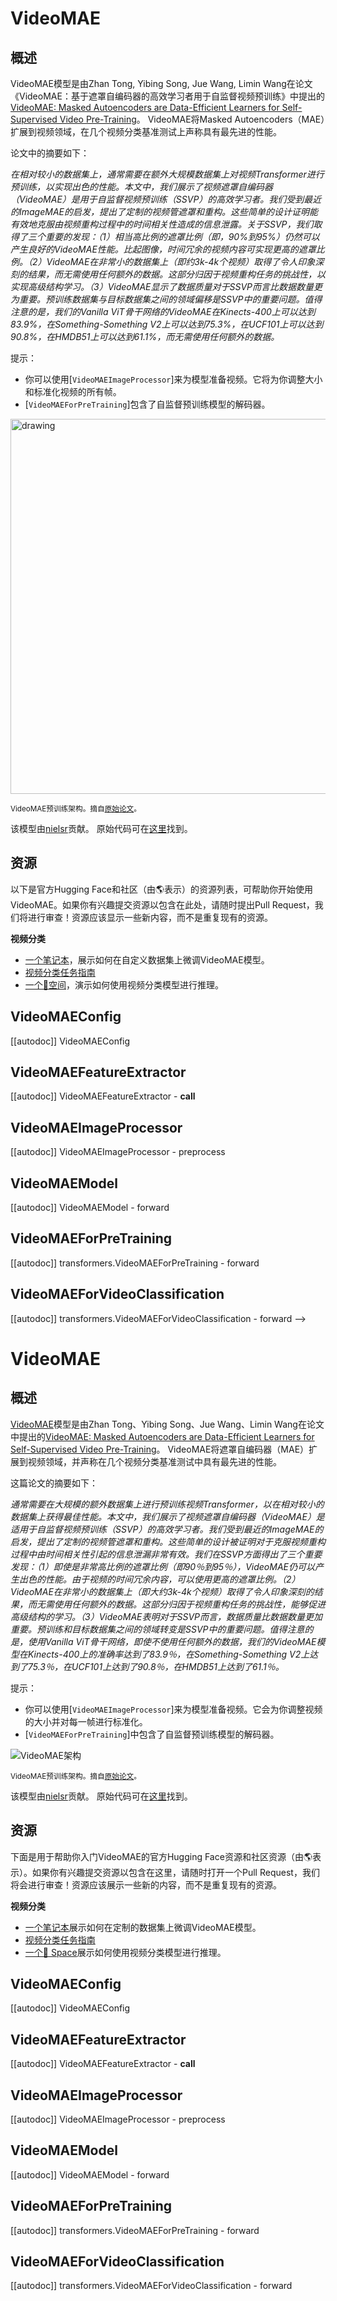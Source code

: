<!--
版权所有2022年的抱抱脸团队。版权所有。

根据Apache许可证第2.0版（“许可证”）进行许可；除非符合许可证的规定，否则你不得使用此文件。
你可以在以下网址获得许可证的副本

http://www.apache.org/licenses/LICENSE-2.0

除非适用的法律另有规定或书面同意，根据许可证分发的软件基于“AS IS”原则，不附带任何明示或隐含的担保或条件。
请注意，该文件采用Markdown格式，但包含适用于我们的文档生成器（类似于MDX）的特定语法，这可能无法在你的Markdown查看器中正确渲染。

-->

# VideoMAE

## 概述

VideoMAE模型是由Zhan Tong, Yibing Song, Jue Wang, Limin Wang在论文《VideoMAE：基于遮罩自编码器的高效学习者用于自监督视频预训练》中提出的[VideoMAE: Masked Autoencoders are Data-Efficient Learners for Self-Supervised Video Pre-Training](https://arxiv.org/abs/2203.12602)。
VideoMAE将Masked Autoencoders（MAE）扩展到视频领域，在几个视频分类基准测试上声称具有最先进的性能。

论文中的摘要如下：

*在相对较小的数据集上，通常需要在额外大规模数据集上对视频Transformer进行预训练，以实现出色的性能。本文中，我们展示了视频遮罩自编码器（VideoMAE）是用于自监督视频预训练（SSVP）的高效学习者。我们受到最近的ImageMAE的启发，提出了定制的视频管遮罩和重构。这些简单的设计证明能有效地克服由视频重构过程中的时间相关性造成的信息泄露。关于SSVP，我们取得了三个重要的发现：（1）相当高比例的遮罩比例（即，90%到95%）仍然可以产生良好的VideoMAE性能。比起图像，时间冗余的视频内容可实现更高的遮罩比例。（2）VideoMAE在非常小的数据集上（即约3k-4k个视频）取得了令人印象深刻的结果，而无需使用任何额外的数据。这部分归因于视频重构任务的挑战性，以实现高级结构学习。（3）VideoMAE显示了数据质量对于SSVP而言比数据数量更为重要。预训练数据集与目标数据集之间的领域偏移是SSVP中的重要问题。值得注意的是，我们的Vanilla ViT骨干网络的VideoMAE在Kinects-400上可以达到83.9%，在Something-Something V2上可以达到75.3%，在UCF101上可以达到90.8%，在HMDB51上可以达到61.1%，而无需使用任何额外的数据。*

提示：
- 你可以使用[`VideoMAEImageProcessor`]来为模型准备视频。它将为你调整大小和标准化视频的所有帧。
- [`VideoMAEForPreTraining`]包含了自监督预训练模型的解码器。

<img src="https://huggingface.co/datasets/huggingface/documentation-images/resolve/main/transformers/model_doc/videomae_architecture.jpeg"
alt="drawing" width="600"/>

<small> VideoMAE预训练架构。摘自<a href="https://arxiv.org/abs/2203.12602">原始论文</a>。</small>

该模型由[nielsr](https://huggingface.co/nielsr)贡献。
原始代码可在[这里](https://github.com/MCG-NJU/VideoMAE)找到。

## 资源

以下是官方Hugging Face和社区（由🌎表示）的资源列表，可帮助你开始使用VideoMAE。如果你有兴趣提交资源以包含在此处，请随时提出Pull Request，我们将进行审查！资源应该显示一些新内容，而不是重复现有的资源。

**视频分类**
- [一个笔记本](https://github.com/huggingface/notebooks/blob/main/examples/video_classification.ipynb)，展示如何在自定义数据集上微调VideoMAE模型。
- [视频分类任务指南](../tasks/video-classification)
- [一个🤗空间](https://huggingface.co/spaces/sayakpaul/video-classification-ucf101-subset)，演示如何使用视频分类模型进行推理。


## VideoMAEConfig

[[autodoc]] VideoMAEConfig

## VideoMAEFeatureExtractor

[[autodoc]] VideoMAEFeatureExtractor
    - __call__

## VideoMAEImageProcessor

[[autodoc]] VideoMAEImageProcessor
    - preprocess

## VideoMAEModel

[[autodoc]] VideoMAEModel
    - forward

## VideoMAEForPreTraining

[[autodoc]] transformers.VideoMAEForPreTraining
    - forward

## VideoMAEForVideoClassification

[[autodoc]] transformers.VideoMAEForVideoClassification
    - forward
-->

# VideoMAE

## 概述

[VideoMAE](https://arxiv.org/abs/2203.12602)模型是由Zhan Tong、Yibing Song、Jue Wang、Limin Wang在论文中提出的[VideoMAE: Masked Autoencoders are Data-Efficient Learners for Self-Supervised Video Pre-Training](https://arxiv.org/abs/2203.12602)。
VideoMAE将遮罩自编码器（MAE）扩展到视频领域，并声称在几个视频分类基准测试中具有最先进的性能。

这篇论文的摘要如下：

*通常需要在大规模的额外数据集上进行预训练视频Transformer，以在相对较小的数据集上获得最佳性能。本文中，我们展示了视频遮罩自编码器（VideoMAE）是适用于自监督视频预训练（SSVP）的高效学习者。我们受到最近的ImageMAE的启发，提出了定制的视频管遮罩和重构。这些简单的设计被证明对于克服视频重构过程中由时间相关性引起的信息泄漏非常有效。我们在SSVP方面得出了三个重要发现：（1）即使是非常高比例的遮罩比例（即90％到95％），VideoMAE仍可以产生出色的性能。由于视频的时间冗余内容，可以使用更高的遮罩比例。（2）VideoMAE在非常小的数据集上（即大约3k-4k个视频）取得了令人印象深刻的结果，而无需使用任何额外的数据。这部分归因于视频重构任务的挑战性，能够促进高级结构的学习。（3）VideoMAE表明对于SSVP而言，数据质量比数据数量更加重要。预训练和目标数据集之间的领域转变是SSVP中的重要问题。值得注意的是，使用Vanilla ViT骨干网络，即使不使用任何额外的数据，我们的VideoMAE模型在Kinects-400上的准确率达到了83.9％，在Something-Something V2上达到了75.3％，在UCF101上达到了90.8％，在HMDB51上达到了61.1％。*

提示：

- 你可以使用[`VideoMAEImageProcessor`]来为模型准备视频。它会为你调整视频的大小并对每一帧进行标准化。
- [`VideoMAEForPreTraining`]中包含了自监督预训练模型的解码器。

![VideoMAE架构](https://huggingface.co/datasets/huggingface/documentation-images/resolve/main/transformers/model_doc/videomae_architecture.jpeg)

<small>VideoMAE预训练架构。摘自<a href="https://arxiv.org/abs/2203.12602">原始论文</a>。</small>

该模型由[nielsr](https://huggingface.co/nielsr)贡献。
原始代码可在[这里](https://github.com/MCG-NJU/VideoMAE)找到。

## 资源

下面是用于帮助你入门VideoMAE的官方Hugging Face资源和社区资源（由🌎表示）。如果你有兴趣提交资源以包含在这里，请随时打开一个Pull Request，我们将会进行审查！资源应该展示一些新的内容，而不是重复现有的资源。

**视频分类**
- [一个笔记本](https://github.com/huggingface/notebooks/blob/main/examples/video_classification.ipynb)展示如何在定制的数据集上微调VideoMAE模型。
- [视频分类任务指南](../tasks/video-classification)
- [一个🤗 Space](https://huggingface.co/spaces/sayakpaul/video-classification-ucf101-subset)展示如何使用视频分类模型进行推理。

## VideoMAEConfig

[[autodoc]] VideoMAEConfig

## VideoMAEFeatureExtractor

[[autodoc]] VideoMAEFeatureExtractor
    - __call__

## VideoMAEImageProcessor

[[autodoc]] VideoMAEImageProcessor
    - preprocess

## VideoMAEModel

[[autodoc]] VideoMAEModel
    - forward

## VideoMAEForPreTraining

[[autodoc]] transformers.VideoMAEForPreTraining
    - forward

## VideoMAEForVideoClassification

[[autodoc]] transformers.VideoMAEForVideoClassification
    - forward